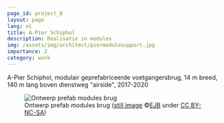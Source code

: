 ```yaml
---
page_id: project_8
layout: page
lang: nl
title: A-Pier Schiphol
description: Realisatie in modules
img: /assets/img/architect/piermodulesupport.jpg
importance: 2
category: work
---
```


A-Pier Schiphol, modulair geprefabriceerde voetgangersbrug, 14 m breed, 140 m lang boven dienstweg "airside", 2017-2020

<figure><img src='{{ "/assets/img/architect/piermodulesupport.jpg" | relative_url }}' alt='Ontwerp prefab modules brug' class='w3-image' >
<figcaption class="kleiner">Ontwerp prefab modules brug (<a prefix="dct: https://purl.org/dc/terms/" href="https://purl.org/dc/dcmitype/Image" property="dct:title" rel="dct:type">still image</a> &copy;<a prefix="cc: https://creativecommons.org/ns#" href="https://www.ebroerse.nl" property="cc:attributionName" rel="cc:attributionURL">EJB</a> under <a rel="license" href="http://creativecommons.org/licenses/by-nc-sa/4.0/">CC BY-NC-SA</a>)</figcaption></figure>
